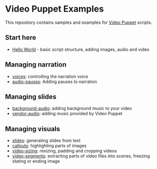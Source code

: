 # Video Puppet Examples

This repository contains samples and examples for [Video Puppet](https://www.videopuppet.com) scripts.

## Start here

* [Hello World](hello-world/README.md) - basic script structure, adding images, audio and video

## Managing narration

* [voices](voices/README.md): controlling the narration voice
* [audio-pauses](audio-pauses/README.md): Adding pauses to narration

## Managing slides

* [background-audio](background-audio/README.md): adding background music to your video
* [vendor-audio](vendor-audio/README.md): adding music provided by Video Puppet

## Managing visuals

* [slides](slides/README.md): generating slides from text 
* [callouts](callouts/README.md): highlighting parts of images
* [video-sizing](video-sizing/README.md): resizing, padding and cropping videos
* [video-segments](video-segments/README.md): extracting parts of video files into scenes, freezing stating or ending image
